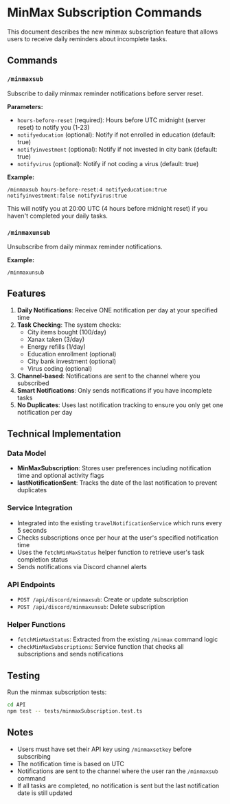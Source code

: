 # MinMax Subscription Commands

This document describes the new minmax subscription feature that allows users to receive daily reminders about incomplete tasks.

## Commands

### `/minmaxsub`
Subscribe to daily minmax reminder notifications before server reset.

**Parameters:**
- `hours-before-reset` (required): Hours before UTC midnight (server reset) to notify you (1-23)
- `notifyeducation` (optional): Notify if not enrolled in education (default: true)
- `notifyinvestment` (optional): Notify if not invested in city bank (default: true)
- `notifyvirus` (optional): Notify if not coding a virus (default: true)

**Example:**
```
/minmaxsub hours-before-reset:4 notifyeducation:true notifyinvestment:false notifyvirus:true
```

This will notify you at 20:00 UTC (4 hours before midnight reset) if you haven't completed your daily tasks.

### `/minmaxunsub`
Unsubscribe from daily minmax reminder notifications.

**Example:**
```
/minmaxunsub
```

## Features

1. **Daily Notifications**: Receive ONE notification per day at your specified time
2. **Task Checking**: The system checks:
   - City items bought (100/day)
   - Xanax taken (3/day)
   - Energy refills (1/day)
   - Education enrollment (optional)
   - City bank investment (optional)
   - Virus coding (optional)
3. **Channel-based**: Notifications are sent to the channel where you subscribed
4. **Smart Notifications**: Only sends notifications if you have incomplete tasks
5. **No Duplicates**: Uses last notification tracking to ensure you only get one notification per day

## Technical Implementation

### Data Model
- **MinMaxSubscription**: Stores user preferences including notification time and optional activity flags
- **lastNotificationSent**: Tracks the date of the last notification to prevent duplicates

### Service Integration
- Integrated into the existing `travelNotificationService` which runs every 5 seconds
- Checks subscriptions once per hour at the user's specified notification time
- Uses the `fetchMinMaxStatus` helper function to retrieve user's task completion status
- Sends notifications via Discord channel alerts

### API Endpoints
- `POST /api/discord/minmaxsub`: Create or update subscription
- `POST /api/discord/minmaxunsub`: Delete subscription

### Helper Functions
- `fetchMinMaxStatus`: Extracted from the existing `/minmax` command logic
- `checkMinMaxSubscriptions`: Service function that checks all subscriptions and sends notifications

## Testing

Run the minmax subscription tests:
```bash
cd API
npm test -- tests/minmaxSubscription.test.ts
```

## Notes

- Users must have set their API key using `/minmaxsetkey` before subscribing
- The notification time is based on UTC
- Notifications are sent to the channel where the user ran the `/minmaxsub` command
- If all tasks are completed, no notification is sent but the last notification date is still updated
